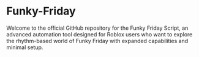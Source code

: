 # Funky-Friday
Welcome to the official GitHub repository for the Funky Friday Script, an advanced automation tool designed for Roblox users who want to explore the rhythm-based world of Funky Friday with expanded capabilities and minimal setup.
